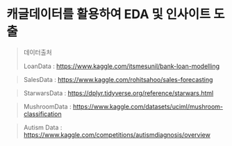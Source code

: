 # 캐글데이터를 활용하여 EDA 및 인사이트 도출

>데이터출처
>
>LoanData : https://www.kaggle.com/itsmesunil/bank-loan-modelling

>SalesData : https://www.kaggle.com/rohitsahoo/sales-forecasting

>StarwarsData : https://dplyr.tidyverse.org/reference/starwars.html

>MushroomData : https://www.kaggle.com/datasets/uciml/mushroom-classification

>Autism Data : https://www.kaggle.com/competitions/autismdiagnosis/overview